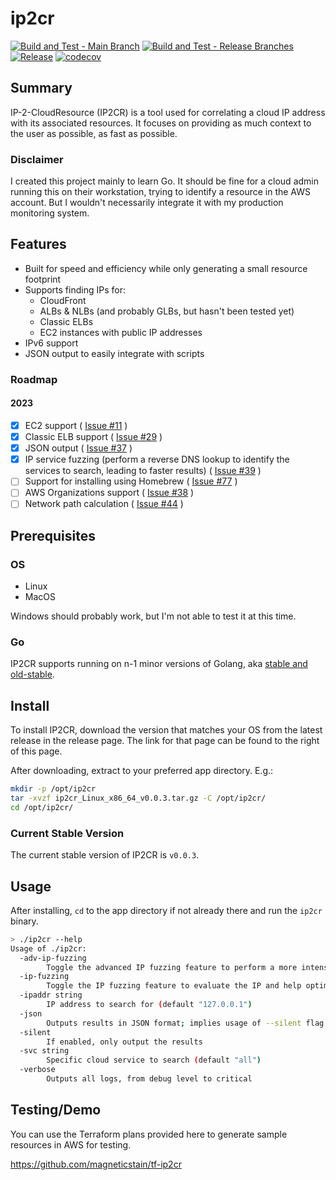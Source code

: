 # ip2cr

[![Build and Test - Main Branch](https://github.com/magneticstain/ip2cr/actions/workflows/build_main.yml/badge.svg)](https://github.com/magneticstain/ip2cr/actions/workflows/build_main.yml)
[![Build and Test - Release Branches](https://github.com/magneticstain/ip2cr/actions/workflows/build_release.yml/badge.svg)](https://github.com/magneticstain/ip2cr/actions/workflows/build_release.yml)
[![Release](https://github.com/magneticstain/ip2cr/actions/workflows/release.yml/badge.svg)](https://github.com/magneticstain/ip2cr/actions/workflows/release.yml)
[![codecov](https://codecov.io/gh/magneticstain/ip2cr/branch/main/graph/badge.svg?token=YI5A0BA12D)](https://codecov.io/gh/magneticstain/ip2cr)

## Summary

IP-2-CloudResource (IP2CR) is a tool used for correlating a cloud IP address with its associated resources. It focuses on providing as much context to the user as possible, as fast as possible.

### Disclaimer

I created this project mainly to learn Go. It should be fine for a cloud admin running this on their workstation, trying to identify a resource in the AWS account. But I wouldn't necessarily integrate it with my production monitoring system.

## Features

- Built for speed and efficiency while only generating a small resource footprint
- Supports finding IPs for:
  - CloudFront
  - ALBs & NLBs (and probably GLBs, but hasn't been tested yet)
  - Classic ELBs
  - EC2 instances with public IP addresses
- IPv6 support
- JSON output to easily integrate with scripts

### Roadmap

#### 2023

- [X] EC2 support ( [Issue #11](https://github.com/magneticstain/ip2cr/issues/11) )
- [X] Classic ELB support ( [Issue #29](https://github.com/magneticstain/ip2cr/issues/29) )
- [X] JSON output ( [Issue #37](https://github.com/magneticstain/ip2cr/issues/37) )
- [X] IP service fuzzing (perform a reverse DNS lookup to identify the services to search, leading to faster results)  ( [Issue #39](https://github.com/magneticstain/ip2cr/issues/39) )
- [ ] Support for installing using Homebrew ( [Issue #77](https://github.com/magneticstain/ip2cr/issues/77) )
- [ ] AWS Organizations support ( [Issue #38](https://github.com/magneticstain/ip2cr/issues/38) )
- [ ] Network path calculation ( [Issue #44](https://github.com/magneticstain/ip2cr/issues/44) )

## Prerequisites

### OS

- Linux
- MacOS

Windows should probably work, but I'm not able to test it at this time.

### Go

IP2CR supports running on n-1 minor versions of Golang, aka [stable and old-stable](https://go.dev/dl/#stable).

## Install

To install IP2CR, download the version that matches your OS from the latest release in the release page. The link for that page can be found to the right of this page.

After downloading, extract to your preferred app directory. E.g.:

```bash
mkdir -p /opt/ip2cr
tar -xvzf ip2cr_Linux_x86_64_v0.0.3.tar.gz -C /opt/ip2cr/
cd /opt/ip2cr/
```

### Current Stable Version

The current stable version of IP2CR is `v0.0.3`.

## Usage

After installing, `cd` to the app directory if not already there and run the `ip2cr` binary.

```bash
> ./ip2cr --help
Usage of ./ip2cr:
  -adv-ip-fuzzing
    	Toggle the advanced IP fuzzing feature to perform a more intensive heuristics evaluation to fuzz the service (not recommended for IPv6 addresses) (default true)
  -ip-fuzzing
    	Toggle the IP fuzzing feature to evaluate the IP and help optimize search (not recommended for small accounts) (default true)
  -ipaddr string
    	IP address to search for (default "127.0.0.1")
  -json
    	Outputs results in JSON format; implies usage of --silent flag
  -silent
    	If enabled, only output the results
  -svc string
    	Specific cloud service to search (default "all")
  -verbose
    	Outputs all logs, from debug level to critical
```

## Testing/Demo

You can use the Terraform plans provided here to generate sample resources in AWS for testing.

<https://github.com/magneticstain/tf-ip2cr>
